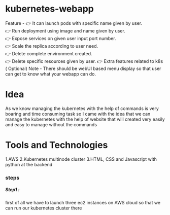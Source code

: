 # kubernetes-webapp
Feature - 
👉 It can launch pods with specific name given by user.  
👉 Run deployment using image and name given by user.  
👉 Expose services on given user input port number.  
👉 Scale the replica according to user need.  
👉 Delete complete environment created.  
👉 Delete specific resources given by user. 
👉 Extra features related to k8s ( Optional)  Note - There should be webUI based menu display so that user can get to know what your webapp can do. 

# Idea 
As we know managing the kubernetes with the help of commands is very boaring and time consuming task 
so I came with the idea that we can manage the kubernetes with the help of website that will created very easily and easy to manage without the commands

# Tools and Technologies
1.AWS
2.Kubernetes multinode cluster
3.HTML, CSS and Javascript with python at the backend


### steps

##### Step1 : 
first of all we have to launch three ec2 instances on AWS cloud so that we can run our kubernetes cluster there

